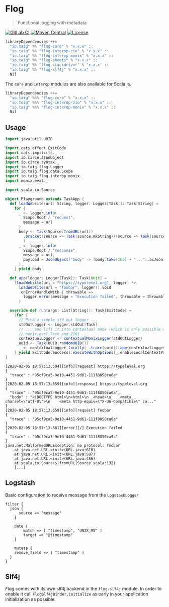 # Flog

> Functional logging with metadata

[![GitLab CI](https://gitlab.com/taig-github/flog/badges/master/build.svg?style=flat-square)](https://gitlab.com/taig-github/flog/pipelines)
[![Maven Central](https://img.shields.io/maven-central/v/io.taig/flog-core_2.13.svg?style=flat-square)](https://search.maven.org/search?q=g:io.taig%20AND%20a:flog-*)
[![License](https://img.shields.io/github/license/taig/flog?style=flat-square)](LICENSE)

```scala
libraryDependencies ++=
  "io.taig" %% "flog-core" % "x.x.x" ::
  "io.taig" %% "flog-interop-zio" % "x.x.x" ::
  "io.taig" %% "flog-interop-monix" % "x.x.x" ::
  "io.taig" %% "flog-sheets" % "x.x.x" ::
  "io.taig" %% "flog-stackdriver" % "x.x.x" ::
  "io.taig" %% "flog-slf4j" % "x.x.x" ::
  Nil
```

The `core` and `interop` modules are also available for Scala.js.

```scala
libraryDependencies ++=
  "io.taig" %%% "flog-core" % "x.x.x" ::
  "io.taig" %%% "flog-interop-zio" % "x.x.x" ::
  "io.taig" %%% "flog-interop-monix" % "x.x.x" ::
  Nil
```

## Usage

```scala
import java.util.UUID

import cats.effect.ExitCode
import cats.implicits._
import io.circe.JsonObject
import io.circe.syntax._
import io.taig.flog.Logger
import io.taig.flog.data.Scope
import io.taig.flog.interop.monix._
import monix.eval._

import scala.io.Source

object Playground extends TaskApp {
  def loadWebsite(url: String, logger: Logger[Task]): Task[String] =
    for {
      _ <- logger.info(
        Scope.Root / "request",
        message = url
      )
      body <- Task(Source.fromURL(url))
        .bracket(source => Task(source.mkString))(source => Task(source.close())
        )
      _ <- logger.info(
        Scope.Root / "response",
        message = url,
        payload = JsonObject("body" -> (body.take(100) + "...").asJson)
      )
    } yield body

  def app(logger: Logger[Task]): Task[Unit] =
    (loadWebsite(url = "https://typelevel.org", logger) *>
      loadWebsite(url = "foobar", logger)).void
      .onErrorHandleWith { throwable =>
        logger.error(message = "Execution failed", throwable = throwable.some)
      }

  override def run(args: List[String]): Task[ExitCode] =
    (for {
      // Pick a simple std out logger ...
      stdOutLogger <- Logger.stdOut[Task]
      // ... and lift it into contextual mode (which is only possible with
      // monix.eval.Task and ZIO)
      contextualLogger <- contextualMonixLogger(stdOutLogger)
      uuid <- Task(UUID.randomUUID())
      _ <- contextualLogger.locally(_.trace(uuid))(app(contextualLogger))
    } yield ExitCode.Success).executeWithOptions(_.enableLocalContextPropagation)
}
```

``` 
[2020-02-05 18:57:13.504][info][request] https://typelevel.org
{
  "trace" : "95cf9ca5-9e10-4451-9d61-111f8850ca0a"
}
[2020-02-05 18:57:13.659][info][response] https://typelevel.org
{
  "trace" : "95cf9ca5-9e10-4451-9d61-111f8850ca0a",
  "body" : "<!DOCTYPE html>\n<html>\n  <head>\n    <meta charset=\"utf-8\">\n    <meta http-equiv=\"X-UA-Compatible\" co..."
}
[2020-02-05 18:57:13.659][info][request] foobar
{
  "trace" : "95cf9ca5-9e10-4451-9d61-111f8850ca0a"
}
[2020-02-05 18:57:13.661][error][/] Execution failed
{
  "trace" : "95cf9ca5-9e10-4451-9d61-111f8850ca0a"
}
java.net.MalformedURLException: no protocol: foobar
	at java.net.URL.<init>(URL.java:610)
	at java.net.URL.<init>(URL.java:507)
	at java.net.URL.<init>(URL.java:456)
	at scala.io.Source$.fromURL(Source.scala:132)
	[...]
```

## Logstash

Basic configuration to receive message from the `LogstashLogger`

```
filter {
  json {
	  source => "message"
	}

	date {
		match => [ "timestamp", "UNIX_MS" ]
		target => "@timestamp"
	}

	mutate {
    remove_field => [ "timestamp" ]
  }
}
```

## Slf4j

_Flog_ comes with its own slf4j backend in the `flog-slf4j` module. In order to enable it call `FlogSlf4jBinder.initialize` as early in your application initialization as possible.